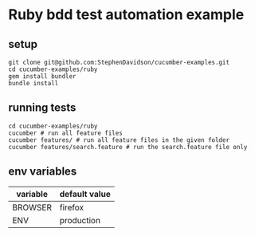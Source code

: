 # Ruby bdd test automation example

## setup

```shell
git clone git@github.com:StephenDavidson/cucumber-examples.git
cd cucumber-examples/ruby
gem install bundler
bundle install
```

## running tests
``` shell
cd cucumber-examples/ruby
cucumber # run all feature files
cucumber features/ # run all feature files in the given folder
cucumber features/search.feature # run the search.feature file only
```

## env variables
variable  | default value
------------- | -------------
BROWSER  | firefox
ENV  | production